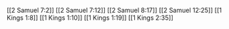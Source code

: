 [[2 Samuel 7:2]]
[[2 Samuel 7:12]]
[[2 Samuel 8:17]]
[[2 Samuel 12:25]]
[[1 Kings 1:8]]
[[1 Kings 1:10]]
[[1 Kings 1:19]]
[[1 Kings 2:35]]
